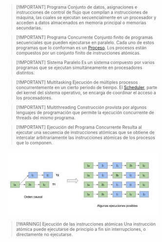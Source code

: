 > [!IMPORTANT] Programa
> Conjunto de datos, asignaciones e instrucciones de control de flujo que compilan a instrucciones de máquina, las cuales se ejecutan secuencialmente en un procesador y acceden a datos almacenados en memoria principal o memorias secundarias.


> [!IMPORTANT] Programa Concurrente
> Conjunto finito de programas secuenciales que pueden ejecutarse en paralelo. 
> Cada uno de estos programas que lo conforman es un [Proceso](Sistemas%20Operativos/Proceso.md).
> Los procesos están compuestos por un conjunto finito de instrucciones atómicas.


> [!IMPORTANT] Sistema Paralelo
> Es un sistema compuesto por varios programas que se ejecutan simultáneamente en procesadores distintos.


> [!IMPORTANT] Multitasking
> Ejecución de múltiples procesos concurrentemente en un cierto período de tiempo. El [Scheduler](Sistemas%20Operativos/Scheduler.md), parte del kernel del sistema operativo, se encarga de coordinar el acceso a los procesadores.


> [!IMPORTANT] Multithreading
> Construcción provista por algunos lenguajes de programación que permite la ejecución concurrente de threads del mismo programa.


> [!IMPORTANT] Ejecución del Programa Concurrente
> Resulta al ejecutar una secuencia de instrucciones atómicas que se obtiene de intercalar arbitrariamente las instrucciones atómicas de los procesos que lo componen.

![](img%20concu/Pasted%20image%2020240929114224.png)

> [!WARNING] Ejecución de las instrucciones atómicas
> Una instrucción atómica puede ejecutarse de principio a fin sin interrupciones, o directamente no ejecutarse. 
